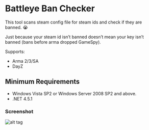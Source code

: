 # Battleye Ban Checker
This tool scans steam config file for steam ids and check if they are banned. :sob:

Just because your steam id isn’t banned doesn’t mean your key isn’t banned (bans before arma dropped GameSpy).

Supports:
* Arma 2/3/SA
* DayZ

## Minimum Requirements
* Windows Vista SP2 or Windows Server 2008 SP2 and above.
* .NET 4.5.1

### Screenshot
![alt tag](https://cloud.githubusercontent.com/assets/877437/7046549/3a4cd110-de0f-11e4-80ae-cfc5393f33c0.png)
